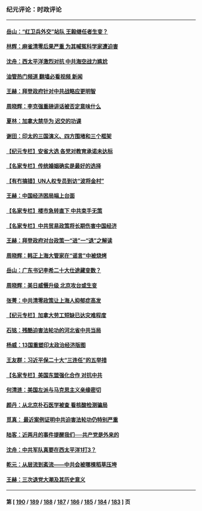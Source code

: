 ### 纪元评论：时政评论
---
#### [岳山：“红卫兵外交”站队 王毅继任者生变？](../../pages/nsc1025/n13746454.md?05280330) 
#### [林辉：麻雀清零后果严重 为其喊冤科学家遭迫害](../../pages/nsc1025/n13746900.md?05280330) 
#### [沈舟：西太平洋激烈对抗 中共海空战力尴尬](../../pages/nsc1025/n13746437.md?05280330) 
#### [油管热门频道 翻墙必看视频 新闻](ok?05280330)
#### [王赫：拜登政府针对中共战略应更明智](../../pages/nsc1025/n13746434.md?05280330) 
#### [周晓辉：李克强重磅讲话被否定意味什么](../../pages/nsc1025/n13746135.md?05280330) 
#### [夏林：加拿大禁华为 迟交的功课](../../pages/nsc1025/n13746125.md?05280330) 
#### [谢田：印太的三国演义、四方围堵和三个框架](../../pages/nsc1025/n13746113.md?05280330) 
#### [【纪元专栏】安省大选 各党对教育承诺未达标](../../pages/nsc1025/n13746119.md?05280330) 
#### [【名家专栏】传统婚姻确实是最好的选择](../../pages/nsc1025/n13745927.md?05280330) 
#### [【有冇搞错】UN人权专员到访“波将金村”](../../pages/nsc1025/n13745359.md?05280330) 
#### [王赫：中国经济困局端上台面](../../pages/nsc1025/n13745656.md?05280330) 
#### [【名家专栏】楼市急转直下 中共束手无策](../../pages/nsc1025/n13745026.md?05280330) 
#### [【名家专栏】中共贸易政策将长期伤害中国经济](../../pages/nsc1025/n13744289.md?05280330) 
#### [王赫：拜登政府对台政策一“进”一“退”之解读](../../pages/nsc1025/n13744611.md?05280330) 
#### [周晓辉：韩正上海大管家在“谣言”中被烧烤](../../pages/nsc1025/n13744414.md?05280330) 
#### [岳山：广东书记李希二十大仕途藏变数？](../../pages/nsc1025/n13744256.md?05280330) 
#### [周晓辉：美日威慑升级 北京攻台或生变](../../pages/nsc1025/n13744398.md?05280330) 
#### [张菁：中共清零政策让上海人抑郁症高发](../../pages/nsc1025/n13744389.md?05280330) 
#### [【纪元专栏】加拿大劳工短缺已达灾难程度](../../pages/nsc1025/n13738600.md?05280330) 
#### [石铭：残酷迫害法轮功的河北省中共当局](../../pages/nsc1025/n13744150.md?05280330) 
#### [杨威：13国重塑印太政治经济版图](../../pages/nsc1025/n13743953.md?05280330) 
#### [王友群：习近平保二十大“三连任”的五举措](../../pages/nsc1025/n13743840.md?05280330) 
#### [【名家专栏】美国东盟强化合作 对抗中共](../../pages/nsc1025/n13743580.md?05280330) 
#### [何清涟：美国左派与马克思主义亲缘密切](../../pages/nsc1025/n13743745.md?05280330) 
#### [颜丹：从北京朴石医学被查 看核酸检测骗局](../../pages/nsc1025/n13743692.md?05280330) 
#### [觅真： 最近案例证明中共迫害法轮功仍特别严重](../../pages/nsc1025/n13743417.md?05280330) 
#### [陆客：近两月的事件提醒我们──共产党是外来的](../../pages/nsc1025/n13743326.md?05280330) 
#### [沈舟：中共军队真要在西太平洋1打3？](../../pages/nsc1025/n13743214.md?05280330) 
#### [乾元：从层流到紊流——中共会被哪棵稻草压垮](../../pages/nsc1025/n13743309.md?05280330) 
#### [王赫：三次退党大潮及其历史意义](../../pages/nsc1025/n13743236.md?05280330) 

---
#### 第 [ [190](./190.md?05280330) / [189](./189.md?05280330) / [188](./188.md?05280330) / [187](./187.md?05280330) / [186](./186.md?05280330) / [185](./185.md?05280330) / [184](./184.md?05280330) / [183](./183.md?05280330) ] 页
